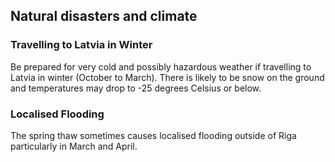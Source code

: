 ## Natural disasters and climate

### **Travelling to Latvia in Winter**

Be prepared for very cold and possibly hazardous weather if travelling to Latvia in winter (October to March). There is likely to be snow on the ground and temperatures may drop to -25 degrees Celsius or below.

### **Localised Flooding**

The spring thaw sometimes causes localised flooding outside of Riga particularly in March and April.